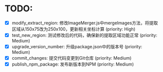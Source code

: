# TODO:

- [x] modify_extract_region: 修改ImageMerger.js中mergeImages方法，将提取区域从150x75改为250x100，更新相关坐标计算 (priority: High)
- [x] test_new_region: 测试修改后的代码，确保新的提取区域功能正常 (priority: Medium)
- [x] upgrade_version_number: 升级package.json中的版本号 (priority: Medium)
- [x] commit_changes: 提交代码变更到Git仓库 (priority: Medium)
- [x] publish_npm_package: 发布新版本到NPM (priority: Medium)
